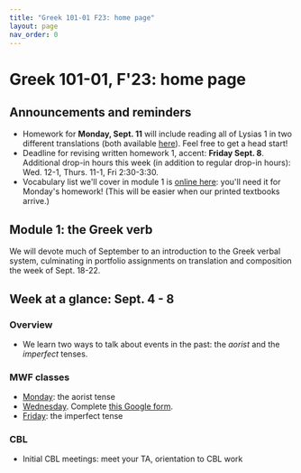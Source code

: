 ```yaml
---
title: "Greek 101-01 F23: home page"
layout: page
nav_order: 0
---
```




# Greek 101-01, F'23: home page



## Announcements and reminders

- Homework for **Monday, Sept. 11** will include reading all of Lysias 1 in two different translations (both available [here](https://hellenike.github.io/textbook/reference/)).  Feel free to get a head start!
- Deadline for revising written homework 1, accent: **Friday Sept. 8**.  Additional drop-in hours this week (in addition to regular drop-in hours): Wed. 12-1, Thurs. 11-1, Fri 2:30-3:30.
- Vocabulary list we'll cover in module 1 is [online here](https://hellenike.github.io/textbook/review/module1-review/vocabulary/): you'll need it for Monday's homework!  (This will be easier when our printed textbooks arrive.)




## Module 1: the Greek verb

We will devote much of September to an introduction to the Greek verbal system, culminating in portfolio assignments on translation and composition the week of Sept. 18-22.


## Week at a glance: Sept. 4 - 8

### Overview

- We learn two ways to talk about events in the past: the *aorist* and the *imperfect* tenses.


### MWF classes

- [Monday](./classes/module1/aorist/): the aorist tense
- [Wednesday](./classes/module1/aorist-review/).  Complete [this Google form](https://forms.gle/jE8tmgb8vpU54nbZ6).
- [Friday](./classes/module1/imperfect/): the imperfect tense


### CBL

- Initial CBL meetings: meet your TA, orientation to CBL work
